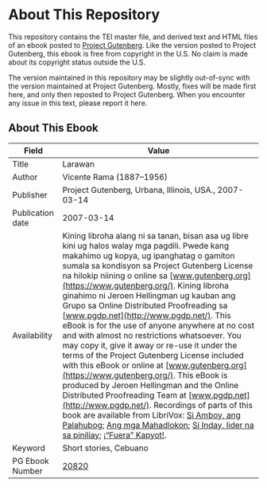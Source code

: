 # About This Repository

This repository contains the TEI master file, and derived text and HTML files of an ebook posted to [Project Gutenberg](https://www.gutenberg.org/). Like the version posted to Project Gutenberg, this ebook is free from copyright in the U.S. No claim is made about its copyright status outside the U.S.

The version maintained in this repository may be slightly out-of-sync with the version maintained at Project Gutenberg. Mostly, fixes will be made first here, and only then reposted to Project Gutenberg. When you encounter any issue in this text, please report it here.

## About This Ebook

| Field | Value |
| ----- | ----- |
| Title | Larawan |
| Author | Vicente Rama (1887–1956) |
| Publisher | Project Gutenberg, Urbana, Illinois, USA., 2007-03-14 |
| Publication date | 2007-03-14 |
| Availability | Kining libroha alang ni sa tanan, bisan asa ug libre kini ug halos walay mga pagdili. Pwede kang makahimo ug kopya, ug ipanghatag o gamiton sumala sa kondisyon sa Project Gutenberg License na hilokip niining o online sa [www.gutenberg.org](https://www.gutenberg.org/). Kining libroha ginahimo ni Jeroen Hellingman ug kauban ang Grupo sa Online Distributed Proofreading sa [www.pgdp.net](http://www.pgdp.net/). This eBook is for the use of anyone anywhere at no cost and with almost no restrictions whatsoever. You may copy it, give it away or re-use it under the terms of the Project Gutenberg License included with this eBook or online at [www.gutenberg.org](https://www.gutenberg.org/). This eBook is produced by Jeroen Hellingman and the Online Distributed Proofreading Team at [www.pgdp.net](http://www.pgdp.net/). Recordings of parts of this book are available from LibriVox: [Si Amboy, ang Palahubog](http://librivox.org/unang-sugilanon-gikan-sa-librong-by-vicente-rama/); [Ang mga Mahadlokon](http://librivox.org/librivox-multilingual-short-works-collection-002/); [Si Inday, lider na sa piniliay](http://librivox.org/librivox-multilingual-short-works-collection-003/); [¡“Fuera” Kapyot!](http://librivox.org/librivox-multilingual-short-works-collection-003/). |
| Keyword | Short stories, Cebuano |
| PG Ebook Number | [20820](https://www.gutenberg.org/ebooks/20820) |
